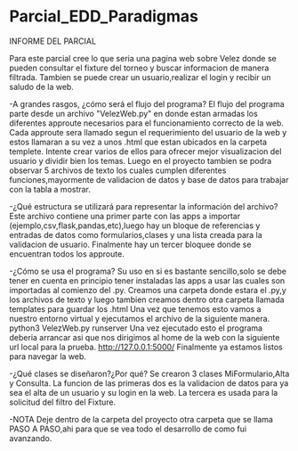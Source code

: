 # Parcial_EDD_Paradigmas
INFORME DEL PARCIAL

Para este parcial cree lo que seria una pagina web sobre Velez donde se pueden consultar el fixture del torneo y buscar informacion de manera filtrada.
Tambien se puede crear un usuario,realizar el login y recibir un saludo de la web.

-A grandes rasgos, ¿cómo será el flujo del programa?
El flujo del programa parte desde un archivo "VelezWeb.py" en donde estan armadas los diferentes approute necesarios para el funcionamiento correcto de la web.
Cada approute sera llamado segun el requerimiento del usuario de la web y estos llamaran a su vez a unos .html que estan ubicados en la carpeta templete.
Intente crear varios de ellos para ofrecer mejor visualizacion del usuario y dividir bien los temas.
Luego en el proyecto tambien se podra observar 5 archivos de texto los cuales cumplen diferentes funciones,mayormente de validacion de datos y base de datos para trabajar con la tabla a mostrar.

-¿Qué estructura se utilizará para representar la información del archivo?
Este archivo contiene una primer parte con las apps a importar (ejemplo,csv,flask,pandas,etc),luego hay un bloque de referencias y entradas de datos como formularios,clases y una lista creada para la validacion de usuario.
Finalmente hay un tercer bloquee donde se encuentran todos los approute.

-¿Cómo se usa el programa?
Su uso en si es bastante sencillo,solo se debe tener en cuenta en principio tener instaladas las apps a usar las cuales son importadas al comienzo del .py.
Creamos una carpeta donde estara el .py,y los archivos de texto y luego tambien creamos dentro otra carpeta llamada templates para guardar los .html
Una vez que tenemos esto vamos a nuestro entorno virtual y ejecutamos el archivo de la siguiente manera.
python3 VelezWeb.py runserver
Una vez ejecutado esto el programa deberia arrancar asi que nos dirigimos al home de la web con la siguiente url local para la prueba.
http://127.0.0.1:5000/
Finalmente ya estamos listos para navegar la web.

-¿Qué clases se diseñaron?¿Por qué?
Se crearon 3 clases MiFormulario,Alta y Consulta.
La funcion de las primeras dos es la validacion de datos para ya sea el alta de un usuario y su login en la web.
La tercera es usada para la solicitud del filtro del Fixture.

-NOTA
Deje dentro de la carpeta del proyecto otra carpeta que se llama PASO A PASO,ahi para que se vea todo el desarrollo de como fui avanzando.
